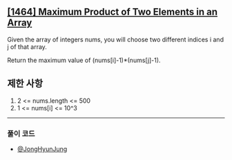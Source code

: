 ## [[1464] Maximum Product of Two Elements in an Array](https://leetcode.com/problems/maximum-product-of-two-elements-in-an-array/description/)

Given the array of integers nums, you will choose two different indices i and j of that array. 

Return the maximum value of (nums[i]-1)*(nums[j]-1).

## 제한 사항

1. 2 <= nums.length <= 500
2. 1 <= nums[i] <= 10^3

***

### 풀이 코드

- [@JongHyunJung](https://github.com/viaunixue/algorithm-study/blob/main/leetcode/1464/jjh.py)